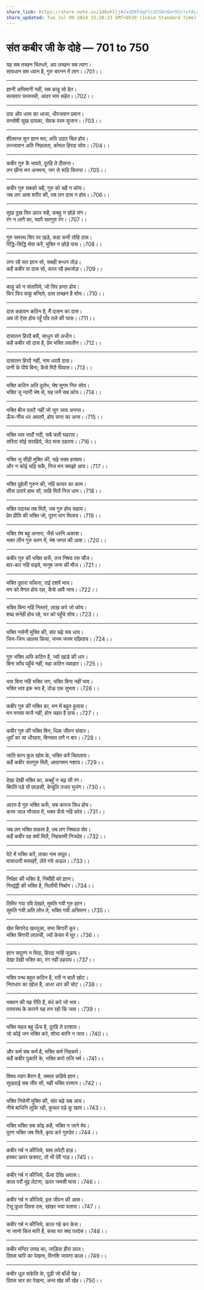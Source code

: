 ```yaml
---
share_link: https://share.note.sx/1d8vhllj#2xdDKFdqFlCdt58nSmr9Sc+xYALo8iCIfL6x7EaabJM
share_updated: Tue Jul 09 2024 15:20:23 GMT+0530 (India Standard Time)
---
```


# **संत कबीर जी के दोहे — 701 to 750**

यह सब तच्छन चितधरे, अप लच्छन सब त्याग।\
सावधान सम ध्यान है, गुरु चरनन में लाग।।701।।

---

ज्ञानी अभिमानी नहीं, सब काहू सो हेत।\
सत्यवार परमारथी, आदर भाव सहेत।।702।।

---

दया और धरम का ध्वजा, धीरजवान प्रमान।\
सन्तोषी सुख दायका, सेवक परम सुजान।।703।।

---

शीतवन्त सुन ज्ञान मत, अति उदार चित होय।\
लज्जावान अति निछलता, कोमल हिरदा सोय।।704।।

---

कबीर गुरु कै भावते, दूरहि ते दीसन्त।\
तन छीना मन अनमना, जग से रूठि फिरन्त।।705।।

---

कबीर गुरु सबको चहै, गुरु को चहै न कोय।\
जब लग आश शरीर की, तब लग दास न होय।।706।।

---

सुख दुख सिर ऊपर सहै, कबहु न छोड़े संग।\
रंग न लागै का, व्यापै सतगुरु रंग।।707।।

---

गुरु समरथ सिर पर खड़े, कहा कभी तोहि दास।\
रिद्धि-सिद्धि सेवा करै, मुक्ति न छोड़े पास।।708।।

---

लगा रहै सत ज्ञान सो, सबही बन्धन तोड़।\
कहैं कबीर वा दास सो, काल रहै हथजोड़।।709।।

---

काहू को न संतापिये, जो सिर हन्ता होय।\
फिर फिर वाकूं बन्दिये, दास लच्छन है सोय।।710।।

---

दास कहावन कठिन है, मैं दासन का दास।\
अब तो ऐसा होय रहूँ पाँव तले की घास।।711।।

---

दासातन हिरदै बसै, साधुन सो अधीन।\
कहैं कबीर सो दास है, प्रेम भक्ति लवलीन।।712।।

---

दासातन हिरदै नहीं, नाम धरावै दास।\
पानी के पीये बिना, कैसे मिटै पियास।।713।।

---

भक्ति कठिन अति दुर्लभ, भेष सुगम नित सोय।\
भक्ति जु न्यारी भेष से, यह जनै सब कोय।।714।।

---

भक्ति बीज पलटै नहीं जो जुग जाय अनन्त।\
ऊँच-नीच धर अवतरै, होय सन्त का अन्त।।715।।

---

भक्ति भाव भादौं नदी, सबै चली घहराय।\
सरिता सोई सराहिये, जेठ मास ठहराय।।716।।

---

भक्ति जु सीढ़ी मुक्ति की, चढ़े भक्त हरषाय।\
और न कोई चढ़ि सकै, निज मन समझो आय।।717।।

---

भक्ति दुहेली गुरुन की, नहिं कायर का काम।\
सीस उतारे हाथ सों, ताहि मिलै निज धाम।।718।।

---

भक्ति पदारथ तब मिलै, जब गुरु होय सहाय।\
प्रेम प्रीति की भक्ति जो, पूरण भाग मिलाय।।719।।

---

भक्ति भेष बहु अन्तरा, जैसे धरनि अकाश।\
भक्त लीन गुरु चरण में, भेष जगत की आश।।720।।

---

कबीर गुरु की भक्ति करूँ, तज निषय रस चौंज।\
बार-बार नहिं पाइये, मानुष जन्म की मौज।।721।।

---

भक्ति दुवारा साँकरा, राई दशवें भाय।\
मन को मैगल होय रहा, कैसे आवै जाय।।722।।

---

भक्ति बिना नहिं निस्तरे, लाख करे जो कोय।\
शब्द सनेही होय रहे, घर को पहुँचे सोय।।723।।

---

भक्ति नसेनी मुक्ति की, संत चढ़े सब धाय।\
जिन-जिन आलस किया, जनम जनम पछिताय।।724।।

---

गुरु भक्ति अति कठिन है, ज्यों खाड़े की धार।\
बिना साँच पहुँचे नहीं, महा कठिन व्यवहार।।725।।

---

भाव बिना नहिं भक्ति जग, भक्ति बिना नहीं भाव।\
भक्ति भाव इक रूप है, दोऊ एक सुभाव।।726।।

---

कबीर गुरु की भक्ति का, मन में बहुत हुलास।\
मन मनसा माजै नहीं, होन चहत है दास।।727।।

---

कबीर गुरु की भक्ति बिन, धिक जीवन संसार।\
धुवाँ का सा धौरहरा, बिनसत लगै न बार।।728।।

---

जाति बरन कुल खोय के, भक्ति करै चितलाय।\
कहैं कबीर सतगुरु मिलै, आवागमन नशाय।।729।।

---

देखा देखी भक्ति का, कबहुँ न चढ़ सी रंग।\
बिपति पड़े यों छाड़सी, केचुलि तजत भुजंग।।730।।

---

आरत है गुरु भक्ति करूँ, सब कारज सिध होय।\
करम जाल भौजाल में, भक्त फँसे नहिं कोय।।731।।

---

जब लग भक्ति सकाम है, तब लग निष्फल सेव।\
कहैं कबीर वह क्यों मिलै, निहकामी निजदेव।।732।।

---

पेटे में भक्ति करै, ताका नाम सपूत।\
मायाधारी मसखरैं, लेते गये अऊत।।733।।

---

निर्पक्षा की भक्ति है, निर्मोही को ज्ञान।\
निरद्वंद्वी की भक्ति है, निर्लोभी निर्बान।।734।।

---

तिमिर गया रवि देखते, मुमति गयी गुरु ज्ञान।\
सुमति गयी अति लोभ ते, भक्ति गयी अभिमान।।735।।

---

खेत बिगारेउ खरतुआ, सभा बिगारी कूर।\
भक्ति बिगारी लालची, ज्यों केसर में घूर।।736।।

---

ज्ञान सपूरण न भिदा, हिरदा नाहिं जुड़ाय।\
देखा देखी भक्ति का, रंग नहीं ठहराय।।737।।

---

भक्ति पन्थ बहुत कठिन है, रती न चालै खोट।\
निराधार का खोल है, अधर धार की चोट।।738।।

---

भक्तन की यह रीति है, बंधे करे जो भाव।\
परमारथ के कारने यह तन रहो कि जाव।।739।।

---

भक्ति महल बहु ऊँच है, दूरहि ते दरशाय।\
जो कोई जन भक्ति करे, शोभा बरनि न जाय।।740।।

---

और कर्म सब कर्म है, भक्ति कर्म निहकर्म।\
कहैं कबीर पुकारि के, भक्ति करो तजि भर्म।।741।।

---

विषय त्याग बैराग है, समता कहिये ज्ञान।\
सुखदाई सब जीव सों, यही भक्ति परमान।।742।।

---

भक्ति निसेनी मुक्ति की, संत चढ़े सब आय।\
नीचे बाधिनि लुकि रही, कुचल पड़े कू खाय।।743।।

---

भक्ति भक्ति सब कोइ कहै, भक्ति न जाने मेव।\
पूरण भक्ति जब मिलै, कृपा करे गुरुदेव।।744।।

---

कबीर गर्ब न कीजिये, चाम लपेटी हाड़।\
हयबर ऊपर छत्रवट, तो भी देवैं गाड़।।745।।

---

कबीर गर्ब न कीजिये, ऊँचा देखि अवास।\
काल परौं भुंइ लेटना, ऊपर जमसी घास।।746।।

---

कबीर गर्ब न कीजिये, इस जीवन की आस।\
टेसू फूला दिवस दस, खंखर भया पलास।।747।।

---

कबीर गर्ब न कीजिये, काल गहे कर केस।\
ना जानो कित मारि हैं, कसा घर क्या परदेस।।748।।

---

कबीर मन्दिर लाख का, जाड़िया हीरा लाल।\
दिवस चारि का पेखना, विनशि जायगा काल।।749।।

---

कबीर धूल सकेलि के, पुड़ी जो बाँधी येह।\
दिवस चार का पेखना, अन्त खेह की खेह।।750।।
